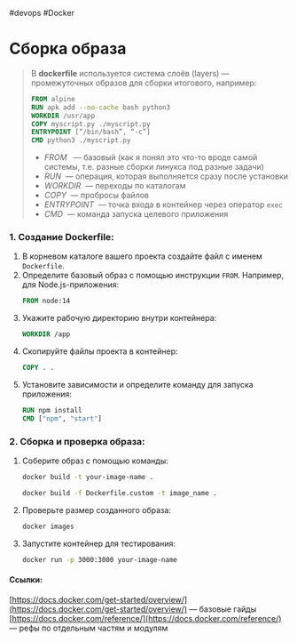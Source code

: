 #devops #Docker

# Сборка образа

> В **dockerfile** используется система слоёв (layers) — промежуточных образов для сборки итогового, например:
> ```dockerfile
> FROM alpine
> RUN apk add --no-cache bash python3
> WORKDIR /usr/app
> COPY myscript.py ./myscript.py
> ENTRYPOINT [“/bin/bash”, “-c”]
> CMD python3 ./myscript.py
> ```
> - *FROM*   — базовый (как я понял это что-то вроде самой системы, т.е. разные сборки линукса под разные задачи)
> - *RUN*  — операция, которая выполняется сразу после установки
> - *WORKDIR*  — переходы по каталогам
> - *COPY*  — пробросы файлов
> - *ENTRYPOINT*  — точка входа в контейнер через оператор `exec`
> - *CMD*  — команда запуска целевого приложения

### 1. **Создание Dockerfile**:
1. В корневом каталоге вашего проекта создайте файл с именем `Dockerfile`.
2. Определите базовый образ с помощью инструкции `FROM`. Например, для Node.js-приложения:
	```dockerfile
	FROM node:14
	```
3. Укажите рабочую директорию внутри контейнера:
	```dockerfile
	WORKDIR /app
	```
4. Скопируйте файлы проекта в контейнер:
	```dockerfile
	COPY . .
	```
5. Установите зависимости и определите команду для запуска приложения:
	```dockerfile
	RUN npm install
	CMD ["npm", "start"]
	```
	
### 2. **Сборка и проверка образа**:
1. Соберите образ с помощью команды:
	```bash
	docker build -t your-image-name .
	```
	```bash
	docker build -f Dockerfile.custom -t image_name .
	```
2. Проверьте размер созданного образа:
	```bash
	docker images
	```
3. Запустите контейнер для тестирования:
	```bash
	docker run -p 3000:3000 your-image-name
	```

#### Ссылки:
[https://docs.docker.com/get-started/overview/](https://docs.docker.com/get-started/overview/) — базовые гайды
[https://docs.docker.com/reference/](https://docs.docker.com/reference/) — рефы по отдельным частям и модулям